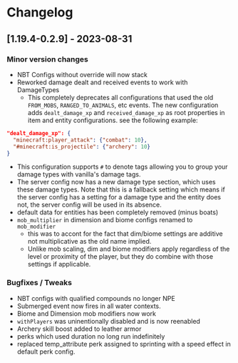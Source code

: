 # Changelog

## [1.19.4-0.2.9] - 2023-08-31
### Minor version changes
- NBT Configs without override will now stack
- Reworked damage dealt and received events to work with DamageTypes
    - This completely deprecates all configurations that used the old `FROM_MOBS`, `RANGED_TO_ANIMALS`, etc events.  The new configuration adds `dealt_damage_xp` and `received_damage_xp` as root properties in item and entity configurations.  see the following example:
```json
"dealt_damage_xp": {
  "minecraft:player_attack": {"combat": 10},
  "#minecraft:is_projectile": {"archery": 10}
}
```
- This configuration supports `#` to denote tags allowing you to group your damage types with vanilla's damage tags.
- The server config now has a new damage type section, which uses these damage types.  Note that this is a fallback setting which means if the server config has a setting for a damage type and the entity does not, the server config will be used in its absence.
- default data for entities has been completely removed (minus boats)
- `mob_multiplier` in dimension and biome configs renamed to `mob_modifier`
    - this was to accont for the fact that dim/biome settings are additive not multiplicative as the old name implied.
    - Unlike mob scaling, dim and biome modifiers apply regardless of the level or proximity of the player, but they do combine with those settings if applicable.
### Bugfixes / Tweaks
- NBT configs with qualified compounds no longer NPE
- Submerged event now fires in all water contexts.
- Biome and Dimension mob modifiers now work
- `withPlayers` was uninentionally disabled and is now reenabled
- Archery skill boost added to leather armor
- perks which used duration no long run indefinitely
- replaced temp_attribute perk assigned to sprinting with a speed effect in default perk config.